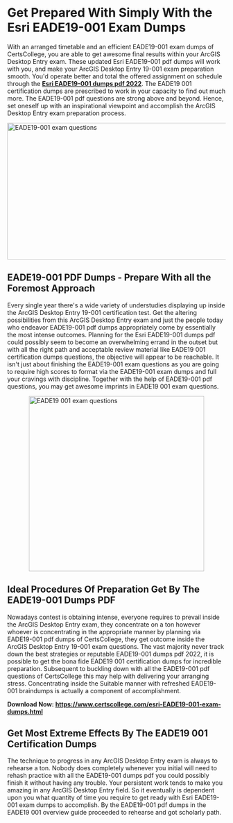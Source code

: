 <h1><strong>Get Prepared With Simply With the Esri EADE19-001 Exam Dumps&nbsp;</strong></h1>
<p><span style="font-weight: 400;">With an arranged timetable and an efficient  EADE19-001 exam dumps of CertsCollege, you are able to get awesome final results within your ArcGIS Desktop Entry exam. These updated Esri EADE19-001 pdf dumps will work with you, and make your ArcGIS Desktop Entry 19-001 exam preparation smooth. You'd operate better and total the offered assignment on schedule through the <strong><a href="https://www.certscollege.com/esri-EADE19-001-exam-dumps.html">Esri EADE19-001 dumps pdf 2022</a></strong>. The EADE19 001 certification dumps are prescribed to work in your capacity to find out much more. The  EADE19-001 pdf questions are strong above and beyond. Hence, set oneself up with an inspirational viewpoint and accomplish the ArcGIS Desktop Entry exam preparation process.&nbsp;</span></p>
<p><span style="font-weight: 400;"><img style="display: block; margin-left: auto; margin-right: auto;" src="https://i.ibb.co/CPDK3ps/Yellow-and-Blue-Initiative-Blog-Banner.png" alt="EADE19-001 exam questions" width="559" height="315" /></span></p>
<h2><strong>EADE19-001 PDF Dumps - Prepare With all the Foremost Approach</strong></h2>
<p><span style="font-weight: 400;">Every single year there's a wide variety of understudies displaying up inside the ArcGIS Desktop Entry 19-001 certification test. Get the altering possibilities from this ArcGIS Desktop Entry exam and just the people today who endeavor EADE19-001 pdf dumps appropriately come by essentially the most intense outcomes. Planning for the Esri EADE19-001 dumps pdf could possibly seem to become an overwhelming errand in the outset but with all the right path and acceptable review material like EADE19 001 certification dumps questions, the objective will appear to be reachable. It isn't just about finishing the EADE19-001 exam questions as you are going to require high scores to format via the EADE19-001 exam dumps and full your cravings with discipline. Together with the help of EADE19-001 pdf questions, you may get awesome imprints in EADE19 001 exam questions.</span></p>
<p><span style="font-weight: 400;"><a href="https://tinyurl.com/y8h7bx4h"><img style="display: block; margin-left: auto; margin-right: auto;" src="https://i.ibb.co/9tMrhdY/Teacher-Appreciation-Invitation.png" alt="EADE19 001 exam questions " width="404" height="404" /></a></span></p>
<h2><strong>Ideal Procedures Of Preparation Get By The EADE19-001 Dumps PDF</strong></h2>
<p><span style="font-weight: 400;">Nowadays contest is obtaining intense, everyone requires to prevail inside the ArcGIS Desktop Entry exam, they concentrate on a ton however whoever is concentrating in the appropriate manner by planning via EADE19-001 pdf dumps of CertsCollege, they get outcome inside the ArcGIS Desktop Entry 19-001 exam questions. The vast majority never track down the best strategies or reputable EADE19-001 dumps pdf 2022, it is possible to get the bona fide EADE19 001 certification dumps for incredible preparation. Subsequent to buckling down with all the  EADE19-001 pdf questions of CertsCollege this may help with delivering your arranging stress. Concentrating inside the Suitable manner with refreshed EADE19-001 braindumps is actually a component of accomplishment.</span></p>
<p><span style="font-weight: 400;"><strong>Download Now: <a href="https://www.certscollege.com/esri-EADE19-001-exam-dumps.html">https://www.certscollege.com/esri-EADE19-001-exam-dumps.html</a></strong></span></p>
<h2><strong>Get Most Extreme Effects By The EADE19 001 Certification Dumps</strong></h2>
<p><span style="font-weight: 400;">The technique to progress in any ArcGIS Desktop Entry exam is always to rehearse a ton. Nobody does completely whenever you initial will need to rehash practice with all the EADE19-001 dumps pdf you could possibly finish it without having any trouble. Your persistent work tends to make you amazing in any ArcGIS Desktop Entry field. So it eventually is dependent upon you what quantity of time you require to get ready with Esri EADE19-001 exam dumps to accomplish. By the EADE19-001 pdf dumps in the EADE19 001 overview guide proceeded to rehearse and got scholarly path.</span></p>
